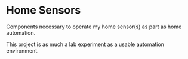 Home Sensors
============

Components necessary to operate my home sensor(s) as part as home
automation.

This project is as much a lab experiment as a usable automation
environment. 
